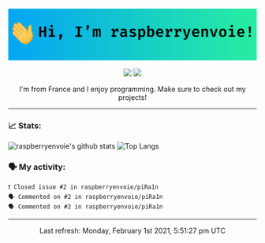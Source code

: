 ![header](https://raw.githubusercontent.com/raspberryenvoie/raspberryenvoie/master/header.gif)

<p align="center">
  <a href="mailto:raspberryenvoie@protonmail.com"><img src="https://img.shields.io/badge/-raspberryenvoie@protonmail.com-E43B39?logo=Gmail&logoColor=white&link=mailto:raspberryenvoie@protonmail.com"></a>
  <a href="https://www.reddit.com/user/raspberryenvoie"><img src="https://img.shields.io/badge/-u/raspberryenvoie-ff3312?logo=Reddit&logoColor=white&link=https://www.reddit.com/user/raspberryenvoie"></a>
</p>

<p align=center>I'm from France and I enjoy programming. Make sure to check out my projects!</p>

---

### 📈 Stats:
![raspberryenvoie's github stats](https://github-readme-stats.vercel.app/api?username=raspberryenvoie&show_icons=true)
![Top Langs](https://github-readme-stats.vercel.app/api/top-langs/?username=raspberryenvoie&layout=compact)

### 🗣 My activity:
```
❗️ Closed issue #2 in raspberryenvoie/piRa1n
🗣 Commented on #2 in raspberryenvoie/piRa1n
🗣 Commented on #2 in raspberryenvoie/piRa1n
```

------------
<p align="center">Last refresh: Monday, February 1st 2021, 5:51:27 pm UTC</p>

